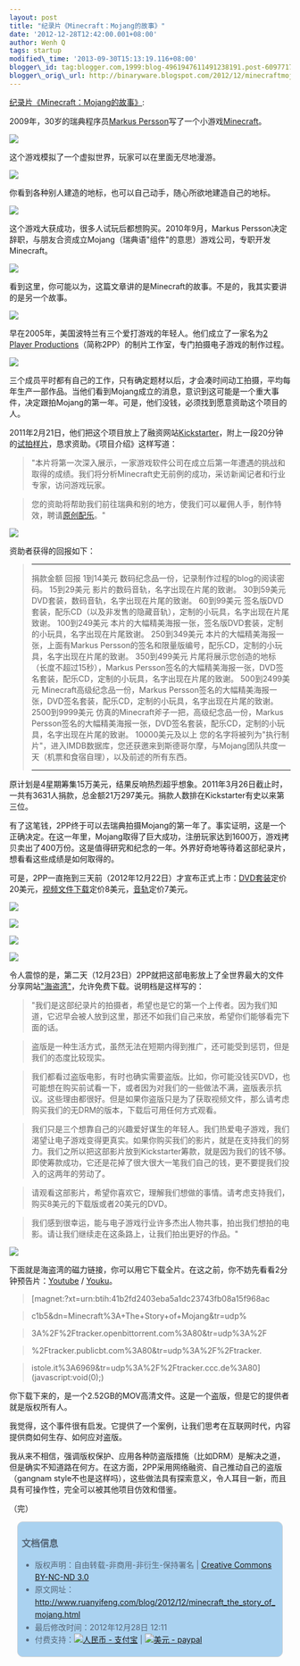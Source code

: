 ```yaml
--- 
layout: post 
title: "纪录片《Minecraft：Mojang的故事》" 
date: '2012-12-28T12:42:00.001+08:00' 
author: Wenh Q
tags: startup
modified\_time: '2013-09-30T15:13:19.116+08:00' 
blogger\_id: tag:blogger.com,1999:blog-4961947611491238191.post-6097717386873347058
blogger\_orig\_url: http://binaryware.blogspot.com/2012/12/minecraftmojang.html
---
```

[纪录片《Minecraft：Mojang的故事》](http://www.ruanyifeng.com/blog/2012/12/minecraft_the_story_of_mojang.html):

2009年，30岁的瑞典程序员[Markus
Persson](http://en.wikipedia.org/wiki/Markus_Persson)写了一个小游戏[Minecraft](http://en.wikipedia.org/wiki/Minecraft)。

![](http://image.beekka.com/blog/201212/bg2012122503.jpg)

这个游戏模拟了一个虚拟世界，玩家可以在里面无尽地漫游。

![](http://image.beekka.com/blog/201212/bg2012122504.jpg)

你看到各种别人建造的地标，也可以自己动手，随心所欲地建造自己的地标。

![](http://image.beekka.com/blog/201212/bg2012122505.jpg)

这个游戏大获成功，很多人试玩后都想购买。2010年9月，Markus
Persson决定辞职，与朋友合资成立Mojang（瑞典语"组件"的意思）游戏公司，专职开发Minecraft。

![](http://image.beekka.com/blog/201212/bg2012122506.jpg)

看到这里，你可能以为，这篇文章讲的是Minecraft的故事。不是的，我其实要讲的是另一个故事。

![](http://image.beekka.com/blog/201212/bg2012122501.jpg)

早在2005年，美国波特兰有三个爱打游戏的年轻人。他们成立了一家名为[2
Player
Productions](http://www.2playerproductions.com/)（简称2PP）的制片工作室，专门拍摄电子游戏的制作过程。

![](http://image.beekka.com/blog/201212/bg2012122507.jpg)

三个成员平时都有自己的工作，只有确定题材以后，才会凑时间动工拍摄，平均每年生产一部作品。当他们看到Mojang成立的消息，意识到这可能是一个重大事件，决定跟拍Mojang的第一年。可是，他们没钱，必须找到愿意资助这个项目的人。

2011年2月21日，他们把这个项目放上了融资网站[Kickstarter](http://www.kickstarter.com/projects/2pp/minecraft-the-story-of-mojang)，附上一段20分钟的[试拍样片](http://www.gametrailers.com/video/documentary-kickstarter-minecraft/710787)，恳求资助。《项目介绍》这样写道：


> "本片将第一次深入展示，一家游戏软件公司在成立后第一年遭遇的挑战和取得的成绩。我们将分析Minecraft史无前例的成功，采访新闻记者和行业专家，访问游戏玩家。

> 您的资助将帮助我们前往瑞典和别的地方，使我们可以雇佣人手，制作特效，聘请[原创配乐](http://c418.bandcamp.com/album/one)。"



![](http://image.beekka.com/blog/201212/bg2012122508.jpg)



资助者获得的回报如下：




> 

>   ----------------- -------------------------------------------------------------------------------------------------------------------------------------------
>   捐款金额          回报
>   1到14美元         数码纪念品一份，记录制作过程的blog的阅读密码。
>   15到29美元        影片的数码音轨，名字出现在片尾的致谢。
>   30到59美元        DVD套装，数码音轨，名字出现在片尾的致谢。
>   60到99美元        签名版DVD套装，配乐CD（以及非发售的隐藏音轨），定制的小玩具，名字出现在片尾致谢。
>   100到249美元      本片的大幅精美海报一张，签名版DVD套装，定制的小玩具，名字出现在片尾致谢。
>   250到349美元      本片的大幅精美海报一张，上面有Markus Persson的签名和限量版编号，配乐CD，定制的小玩具，名字出现在片尾的致谢。
>   350到499美元      片尾将展示您创造的地标（长度不超过15秒），Markus Persson签名的大幅精美海报一张，DVD签名套装，配乐CD，定制的小玩具，名字出现在片尾的致谢。
>   500到2499美元     Minecraft高级纪念品一份，Markus Persson签名的大幅精美海报一张，DVD签名套装，配乐CD，定制的小玩具，名字出现在片尾的致谢。
>   2500到9999美元    仿真的Minecraft斧子一把，高级纪念品一份，Markus Persson签名的大幅精美海报一张，DVD签名套装，配乐CD，定制的小玩具，名字出现在片尾的致谢。
>   10000美元及以上   您的名字将被列为"执行制片"，进入IMDB数据库，您还获邀来到斯德哥尔摩，与Mojang团队共度一天（机票和食宿自理），以及前述的所有东西。
>   ----------------- -------------------------------------------------------------------------------------------------------------------------------------------
>
> 




原计划是4星期筹集15万美元，结果反响热烈超乎想象。2011年3月26日截止时，一共有3631人捐款，总金额21万297美元。捐款人数排在Kickstarter有史以来第三位。

有了这笔钱，2PP终于可以去瑞典拍摄Mojang的第一年了。事实证明，这是一个正确决定。在这一年里，Mojang取得了巨大成功，注册玩家达到1600万，游戏拷贝卖出了400万份。这是值得研究和纪念的一年。外界好奇地等待着这部纪录片，想看看这些成绩是如何取得的。

可是，2PP一直拖到三天前（2012年12月22日）才宣布正式上市：[DVD套装](http://www.fangamer.net/products/minecraft-the-story-of-mojang)定价20美元，[视频文件下载](http://www.theminecraftmovie.com/)定价8美元，[音轨](http://c418.bandcamp.com/album/one)定价7美元。



![](http://image.beekka.com/blog/201212/bg2012122509.jpg)



![](http://image.beekka.com/blog/201212/bg2012122510.jpg)



![](http://image.beekka.com/blog/201212/bg2012122511.jpg)



![](http://image.beekka.com/blog/201212/bg2012122512.jpg)



令人震惊的是，第二天（12月23日）2PP就把这部电影放上了全世界最大的文件分享网站["海盗湾"](http://thepiratebay.se/torrent/7946763/Minecraft__The_Story_of_Mojang)，允许免费下载。说明档是这样写的：


> "我们是这部纪录片的拍摄者，希望也是它的第一个上传者。因为我们知道，它迟早会被人放到这里，那还不如我们自己来放，希望你们能够看完下面的话。

> 盗版是一种生活方式，虽然无法在短期内得到推广，还可能受到惩罚，但是我们的态度比较现实。

> 我们都看过盗版电影，有时也确实需要盗版。比如，你可能没钱买DVD，也可能想在购买前试看一下，或者因为对我们的一些做法不满，盗版表示抗议。这些理由都很好。但是如果你盗版只是为了获取视频文件，那么请考虑购买我们的无DRM的版本，下载后可用任何方式观看。

> 我们只是三个想靠自己的兴趣爱好谋生的年轻人。我们热爱电子游戏，我们渴望让电子游戏变得更真实。如果你购买我们的影片，就是在支持我们的努力。我们之所以把这部影片放到Kickstarter筹款，就是因为我们的钱不够。即使筹款成功，它还是花掉了很大很大一笔我们自己的钱，更不要提我们投入的这两年的劳动了。

> 请观看这部影片，希望你喜欢它，理解我们想做的事情。请考虑支持我们，购买8美元的下载版或者20美元的DVD。

> 我们感到很幸运，能与电子游戏行业许多杰出人物共事，拍出我们想拍的电影。请让我们继续走在这条路上，让我们拍出更好的作品。"

![](http://image.beekka.com/blog/201212/bg2012122502.jpg)

下面就是海盗湾的磁力链接，你可以用它下载全片。在这之前，你不妨先看看2分钟预告片：[Youtube](http://www.youtube.com/watch?v=SXEdspVDMxw)
/ [Youku](http://v.youku.com/v_show/id_XNDg5OTEyNTQ0.html)。


> [magnet:?xt=urn:btih:41b2fd2403eba5a1dc23743fb08a15f968ac

> c1b5&dn=Minecraft%3A+The+Story+of+Mojang&tr=udp%

> 3A%2F%2Ftracker.openbittorrent.com%3A80&tr=udp%3A%2F

> %2Ftracker.publicbt.com%3A80&tr=udp%3A%2F%2Ftracker.

> istole.it%3A6969&tr=udp%3A%2F%2Ftracker.ccc.de%3A80](javascript:void(0);)

你下载下来的，是一个2.52GB的MOV高清文件。这是一个盗版，但是它的提供者就是版权所有人。

我觉得，这个事件很有启发。它提供了一个案例，让我们思考在互联网时代，内容提供商如何生存、如何应对盗版。



我从来不相信，强调版权保护、应用各种防盗版措施（比如DRM）是解决之道，但是确实不知道路在何方。在这方面，2PP采用网络融资、自己推动自己的盗版（gangnam
style不也是这样吗），这些做法具有探索意义，令人耳目一新，而且具有可操作性，完全可以被其他项目仿效和借鉴。

（完）


<div
style="background-color: #aad2f0; border-radius: 10px; border: 1px solid #d3d3d3; color: #556677; line-height: 160%; margin: 1em; padding: 0.3em 0.5em;">

### 文档信息

-   版权声明：自由转载-非商用-非衍生-保持署名 | [Creative Commons
    BY-NC-ND
    3.0](http://creativecommons.org/licenses/by-nc-nd/3.0/deed.zh)
-   原文网址：<http://www.ruanyifeng.com/blog/2012/12/minecraft_the_story_of_mojang.html>
-   最后修改时间：2012年12月28日 12:11
-   付费支持：[![人民币 -
    支付宝](http://www.ruanyifeng.com/blog/images/rmb_32.png "人民币")](https://me.alipay.com/ruanyf)
    | [![美元 -
    paypal](http://www.ruanyifeng.com/blog/images/dollar_32.png "美元")](https://www.paypal.com/cgi-bin/webscr?cmd=_xclick&business=yifeng.ruan@gmail.com&currency_code=USD&amount=0.99&return=http://www.ruanyifeng.com/thank.html&item_name=Ruan%20YiFeng%27s%20Blog&undefined_quantity=1&no_note=0)

</div>

<div
style="border-radius: 10px; color: #556677; line-height: 160%; margin: 1em; padding: 0.3em 0.5em;">

</div>
